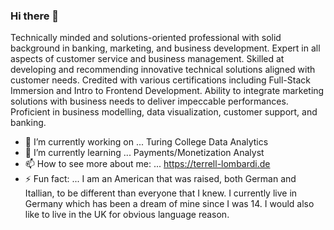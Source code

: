 ### Hi there 👋

Technically minded and solutions-oriented professional with solid background in banking, marketing, and business development. Expert in all aspects of customer service and business management. Skilled at developing and recommending innovative technical solutions aligned with customer needs. Credited with various certifications including Full-Stack Immersion and Intro to Frontend Development. Ability to integrate marketing solutions with business needs to deliver impeccable performances. Proficient in business modelling, data visualization, customer support, and banking.

- 🔭 I’m currently working on ...
    Turing College Data Analytics
- 🌱 I’m currently learning ...
    Payments/Monetization Analyst
- 📫 How to see more about me: ...
    https://terrell-lombardi.de
- ⚡ Fun fact: ...
  I am an American that was raised, both German and Itallian, to be different than everyone that I knew. I currently live in Germany which has been a dream of mine since I was 14. I would also like to live in the UK for obvious language reason. 
